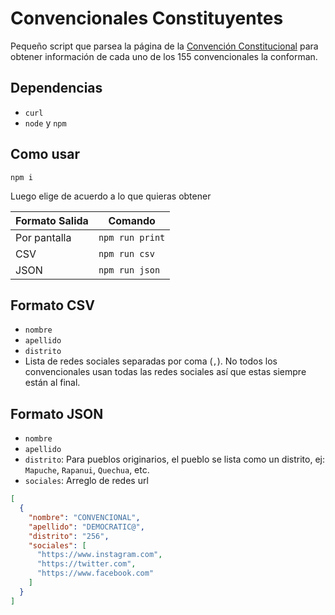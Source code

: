 # Convencionales Constituyentes

Pequeño script que parsea la página de la [Convención Constitucional](https://www.chileconvencion.cl/convencionales/) para obtener información de cada uno de los 155 convencionales la conforman.

## Dependencias

- `curl`
- `node` y `npm`

## Como usar

`npm i`

Luego elige de acuerdo a lo que quieras obtener

| Formato Salida | Comando         |
| -------------- | --------------- |
| Por pantalla   | `npm run print` |
| CSV            | `npm run csv`   |
| JSON           | `npm run json`  |


## Formato CSV

- `nombre`
- `apellido`
- `distrito`
- Lista de redes sociales separadas por coma (`,`). No todos los convencionales usan todas las redes sociales así que estas siempre están al final.

## Formato JSON

- `nombre`
- `apellido`
- `distrito`: Para pueblos originarios, el pueblo se lista como un distrito, ej: `Mapuche`, `Rapanui`, `Quechua`, etc.
- `sociales`: Arreglo de redes url

```json
[
  {
    "nombre": "CONVENCIONAL",
    "apellido": "DEMOCRATIC@",
    "distrito": "256",
    "sociales": [
      "https://www.instagram.com",
      "https://twitter.com",
      "https://www.facebook.com"
    ]
  }
]
```